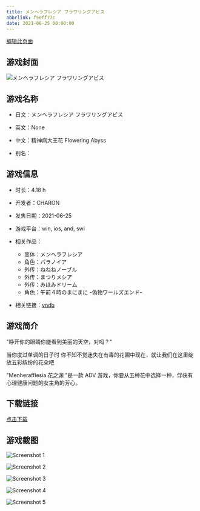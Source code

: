 ```yaml
---
title: メンヘラフレシア フラワリングアビス
abbrlink: f5eff77c
date: 2021-06-25 00:00:00
---
```

[编辑此页面](https://github.com/ACG-3/ADV3-source/blob/main/source/_posts/%E3%83%A1%E3%83%B3%E3%83%98%E3%83%A9%E3%83%95%E3%83%AC%E3%82%B7%E3%82%A2%20%E3%83%95%E3%83%A9%E3%83%AF%E3%83%AA%E3%83%B3%E3%82%B0%E3%82%A2%E3%83%93%E3%82%B9.md)

## 游戏封面

![メンヘラフレシア フラワリングアビス](https://pan.timero.xyz/d/onedrive/img_lib_001/%E3%83%A1%E3%83%B3%E3%83%98%E3%83%A9%E3%83%95%E3%83%AC%E3%82%B7%E3%82%A2%20%E3%83%95%E3%83%A9%E3%83%AF%E3%83%AA%E3%83%B3%E3%82%B0%E3%82%A2%E3%83%93%E3%82%B9_cover.avif)


## 游戏名称

- 日文：メンヘラフレシア フラワリングアビス
- 英文：None
- 中文：精神病大王花 Flowering Abyss

- 别名：


## 游戏信息

- 时长：4.18 h
- 开发者：CHARON
- 发售日期：2021-06-25
- 游戏平台：win, ios, and, swi
- 相关作品：
   - 变体：メンヘラフレシア
   - 角色：パラノイア
   - 外传：ねねねノーブル
   - 外传：まつりメシア
   - 外传：みほみドリーム
   - 角色：午前４時のまにまに -偽物ワールズエンド-

- 相关链接：[vndb](https://vndb.org/v30423)


## 游戏简介

"睁开你的眼睛你能看到美丽的天空，对吗？"

当你度过单调的日子时 你不知不觉迷失在有毒的花圃中现在，就让我们在这里绽放五彩缤纷的花朵吧

"Menherafflesia 花之渊 "是一款 ADV 游戏，你要从五种花中选择一种，俘获有心理健康问题的女主角的芳心。




## 下载链接

[点击下载](https://pan.timero.xyz/onedrive/adv_lib_001/%E3%83%A1%E3%83%B3%E3%83%98%E3%83%A9%E3%83%95%E3%83%AC%E3%82%B7%E3%82%A2%20%E3%83%95%E3%83%A9%E3%83%AF%E3%83%AA%E3%83%B3%E3%82%B0%E3%82%A2%E3%83%93%E3%82%B9)


## 游戏截图


![Screenshot 1](https://pan.timero.xyz/d/onedrive/img_lib_001/%E3%83%A1%E3%83%B3%E3%83%98%E3%83%A9%E3%83%95%E3%83%AC%E3%82%B7%E3%82%A2%20%E3%83%95%E3%83%A9%E3%83%AF%E3%83%AA%E3%83%B3%E3%82%B0%E3%82%A2%E3%83%93%E3%82%B9_Screenshot_1.avif)

![Screenshot 2](https://pan.timero.xyz/d/onedrive/img_lib_001/%E3%83%A1%E3%83%B3%E3%83%98%E3%83%A9%E3%83%95%E3%83%AC%E3%82%B7%E3%82%A2%20%E3%83%95%E3%83%A9%E3%83%AF%E3%83%AA%E3%83%B3%E3%82%B0%E3%82%A2%E3%83%93%E3%82%B9_Screenshot_2.avif)

![Screenshot 3](https://pan.timero.xyz/d/onedrive/img_lib_001/%E3%83%A1%E3%83%B3%E3%83%98%E3%83%A9%E3%83%95%E3%83%AC%E3%82%B7%E3%82%A2%20%E3%83%95%E3%83%A9%E3%83%AF%E3%83%AA%E3%83%B3%E3%82%B0%E3%82%A2%E3%83%93%E3%82%B9_Screenshot_3.avif)

![Screenshot 4](https://pan.timero.xyz/d/onedrive/img_lib_001/%E3%83%A1%E3%83%B3%E3%83%98%E3%83%A9%E3%83%95%E3%83%AC%E3%82%B7%E3%82%A2%20%E3%83%95%E3%83%A9%E3%83%AF%E3%83%AA%E3%83%B3%E3%82%B0%E3%82%A2%E3%83%93%E3%82%B9_Screenshot_4.avif)

![Screenshot 5](https://pan.timero.xyz/d/onedrive/img_lib_001/%E3%83%A1%E3%83%B3%E3%83%98%E3%83%A9%E3%83%95%E3%83%AC%E3%82%B7%E3%82%A2%20%E3%83%95%E3%83%A9%E3%83%AF%E3%83%AA%E3%83%B3%E3%82%B0%E3%82%A2%E3%83%93%E3%82%B9_Screenshot_5.avif)

